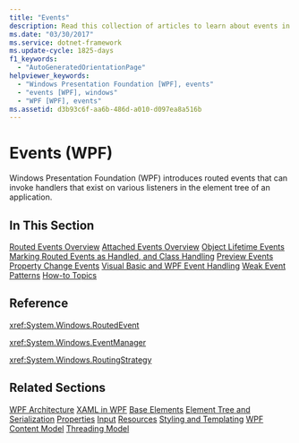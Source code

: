 ```yaml
---
title: "Events"
description: Read this collection of articles to learn about events in Windows Presentation Foundation (WPF) applications.
ms.date: "03/30/2017"
ms.service: dotnet-framework
ms.update-cycle: 1825-days
f1_keywords:
  - "AutoGeneratedOrientationPage"
helpviewer_keywords:
  - "Windows Presentation Foundation [WPF], events"
  - "events [WPF], windows"
  - "WPF [WPF], events"
ms.assetid: d3b93c6f-aa6b-486d-a010-d097ea8a516b
---
```

# Events (WPF)

Windows Presentation Foundation (WPF) introduces routed events that can invoke handlers that exist on various listeners in the element tree of an application.

## In This Section

[Routed Events Overview](../events/routed-events-overview.md)
[Attached Events Overview](../events/attached-events-overview.md)
[Object Lifetime Events](../events/object-lifetime-events.md)
[Marking Routed Events as Handled, and Class Handling](../events/marking-routed-events-as-handled-and-class-handling.md)
[Preview Events](../events/preview-events.md)
[Property Change Events](../events/property-change-events.md)
[Visual Basic and WPF Event Handling](../events/visual-basic-and-wpf-event-handling.md)
[Weak Event Patterns](../events/weak-event-patterns.md)
[How-to Topics](events-how-to-topics.md)

## Reference

<xref:System.Windows.RoutedEvent>

<xref:System.Windows.EventManager>

<xref:System.Windows.RoutingStrategy>

## Related Sections

[WPF Architecture](wpf-architecture.md)
  [XAML in WPF](../xaml/index.md)
  [Base Elements](base-elements.md)
  [Element Tree and Serialization](element-tree-and-serialization.md)
  [Properties](properties-wpf.md)
  [Input](input-wpf.md)
  [Resources](resources-wpf.md)
  [Styling and Templating](../controls/styles-templates-overview.md)
  [WPF Content Model](../controls/wpf-content-model.md)
  [Threading Model](threading-model.md)
